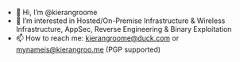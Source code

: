 - 👋 Hi, I’m @kierangroome
- 👀 I’m interested in Hosted/On-Premise Infrastructure & Wireless Infrastructure, AppSec, Reverse Engineering & Binary Exploitation
- 📫 How to reach me: kierangroome@duck.com or mynameis@kierangroo.me (PGP supported)

<!---
kierangroome/kierangroome is a ✨ special ✨ repository because its `README.md` (this file) appears on your GitHub profile.
You can click the Preview link to take a look at your changes.
--->
